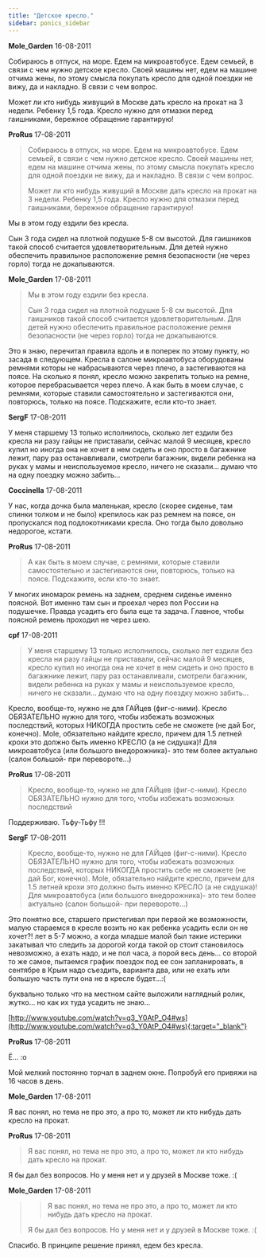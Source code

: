 ```yaml
---
title: "Детское кресло."
sidebar: ponics_sidebar
---
```


**Mole_Garden** 16-08-2011

Собираюсь в отпуск, на море. Едем на микроавтобусе. Едем семьей, в связи с чем нужно детское кресло. Своей машины нет, едем на машине отчима жены, по этому смысла покупать кресло для одной поездки не вижу, да и накладно. В связи с чем вопрос.

Может ли кто нибудь живущий в Москве дать кресло на прокат на 3 недели. Ребенку 1,5 года. Кресло нужно для отмазки перед гаишниками, бережное обращение гарантирую! 


**ProRus** 17-08-2011

> Собираюсь в отпуск, на море. Едем на микроавтобусе. Едем семьей, в связи с чем нужно детское кресло. Своей машины нет, едем на машине отчима жены, по этому смысла покупать кресло для одной поездки не вижу, да и накладно. В связи с чем вопрос.
> 
> Может ли кто нибудь живущий в Москве дать кресло на прокат на 3 недели. Ребенку 1,5 года. Кресло нужно для отмазки перед гаишниками, бережное обращение гарантирую!

Мы в этом году ездили без кресла.

Сын 3 года сидел на плотной подушке 5-8 см высотой. Для гаишников такой способ считается удовлетворительным. Для детей нужно обеспечить правильное расположение ремня безопасности (не через горло) тогда не докапываются. 


**Mole_Garden** 17-08-2011

> Мы в этом году ездили без кресла.
> 
> Сын 3 года сидел на плотной подушке 5-8 см высотой. Для гаишников такой способ считается удовлетворительным. Для детей нужно обеспечить правильное расположение ремня безопасности (не через горло) тогда не докапываются.

Это я знаю, перечитал правила вдоль и в поперек по этому пункту, но засада в следующем. Кресла в салоне микроавтобуса оборудованы ремнями которы не набрасываются через плечо, а застегиваются на поясе. На сколько я понял, кресло можно закрепить только на ремне, которое перебрасывается через плечо. А как быть в моем случае, с ремнями, которые ставили самостоятельно и застегиваются они, повторюсь, только на поясе. Подскажите, если кто-то знает.


**SergF** 17-08-2011

У меня старшему 13 только исполнилось, сколько лет ездили без кресла ни разу гайцы не приставали, сейчас малой 9 месяцев, кресло купил но иногда она не хочет в нем сидеть и оно просто в багажнике лежит, пару раз останавливали, смотрели багажник, видели ребенка на руках у мамы и неиспользуемое кресло, ничего не сказали... думаю что на одну поездку можно забить...


**Coccinella** 17-08-2011

У нас, когда дочка была маленькая, кресло (скорее сиденье, там спинки толком и не было) крепилось как раз ремнем на поясе, он пропускался под подлокотниками кресла. Оно тогда было довольно недорогое, кстати. 


**ProRus** 17-08-2011

> А как быть в моем случае, с ремнями, которые ставили самостоятельно и застегиваются они, повторюсь, только на поясе. Подскажите, если кто-то знает.

У многих иномарок ремень на заднем, среднем сиденье именно поясной. Вот именно там сын и проехал через пол России на подушечке. Правда усадить его была еще та задача. Главное, чтобы поясной ремень проходил не через шею.


**cpf** 17-08-2011

> У меня старшему 13 только исполнилось, сколько лет ездили без кресла ни разу гайцы не приставали, сейчас малой 9 месяцев, кресло купил но иногда она не хочет в нем сидеть и оно просто в багажнике лежит, пару раз останавливали, смотрели багажник, видели ребенка на руках у мамы и неиспользуемое кресло, ничего не сказали... думаю что на одну поездку можно забить...

Кресло, вообще-то, нужно не для ГАЙцев (фиг-с-ними). Кресло ОБЯЗАТЕЛЬНО нужно для того, чтобы избежать возможных последствий, которых НИКОГДА простить себе не сможете (не дай Бог, конечно). Mole, обязательно найдите кресло, причем для 1.5 летней крохи это должно быть именно КРЕСЛО (а не сидушка)! Для микроавтобуса (или большого внедорожника)- это тем более актуально (салон большой- при перевороте...)


**ProRus** 17-08-2011

> Кресло, вообще-то, нужно не для ГАЙцев (фиг-с-ними). Кресло ОБЯЗАТЕЛЬНО нужно для того, чтобы избежать возможных последствий

Поддерживаю. Тьфу-Тьфу !!!


**SergF** 17-08-2011

> Кресло, вообще-то, нужно не для ГАЙцев (фиг-с-ними). Кресло ОБЯЗАТЕЛЬНО нужно для того, чтобы избежать возможных последствий, которых НИКОГДА простить себе не сможете (не дай Бог, конечно). Mole, обязательно найдите кресло, причем для 1.5 летней крохи это должно быть именно КРЕСЛО (а не сидушка)! Для микроавтобуса (или большого внедорожника)- это тем более актуально (салон большой- при перевороте...)

Это понятно все, старшего пристегивал при первой же возможности, малую стараемся в кресле возить но как ребенка усадить если он не хочет?! лет в 5-7 можно, а когда младше малой был такие истерики закатывал что следить за дорогой когда такой ор стоит становилось невозможно, а ехать надо, и не пол часа, а порой весь день... со второй то же самое, пытаемся график поездок под ее сон запланировать, в сентябре в Крым надо съездить, варианта два, или не ехать или большую часть пути она не в кресле будет...:(

буквально только что на местном сайте выложили наглядный ролик, жутко... но как их туда усадить не знаю...

[http://www.youtube.com/watch?v=q3_Y0AtP_O4#ws](http://www.youtube.com/watch?v=q3_Y0AtP_O4#ws){:target="_blank"}


**ProRus** 17-08-2011

Ё... :o

Мой мелкий постоянно торчал в заднем окне. Попробуй его привяжи на 16 часов в день.


**Mole_Garden** 17-08-2011

Я вас понял, но тема не про это, а про то, может ли кто нибудь дать кресло на прокат. 


**ProRus** 17-08-2011

> Я вас понял, но тема не про это, а про то, может ли кто нибудь дать кресло на прокат.

Я бы дал без вопросов. Но у меня нет и у друзей в Москве тоже. :(


**Mole_Garden** 17-08-2011

> > Я вас понял, но тема не про это, а про то, может ли кто нибудь дать кресло на прокат.
> 
> 
> 
> Я бы дал без вопросов. Но у меня нет и у друзей в Москве тоже. :(

Спасибо. В принципе решение принял, едем без кресла. 


